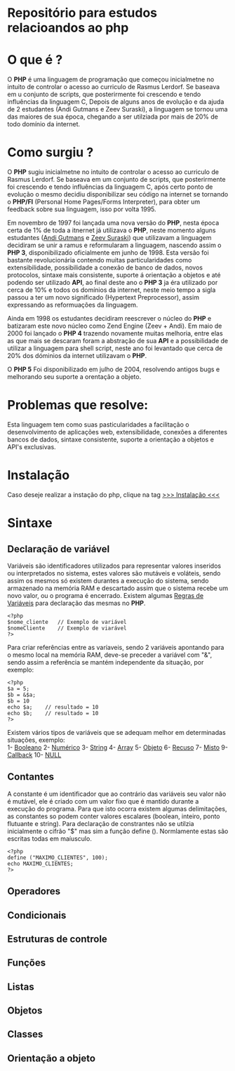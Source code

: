 # Repositório para estudos relacioandos ao php 

# O que é ?

O **PHP** é uma linguagem de programação que começou inicialmetne no intuito de controlar o acesso ao curriculo de Rasmus Lerdorf. Se baseava em u conjunto de scripts, que posterirmente foi crescendo e tendo influências da linguagem C, Depois de alguns anos de evolução e da ajuda de 2 estudantes (Andi Gutmans e Zeev Suraski), a linguagem se tornou uma das maiores de sua época, chegando a ser utilziada por mais de 20% de todo domínio da internet.

# Como surgiu ?

O **PHP** sugiu inicialmetne no intuito de controlar o acesso ao curriculo de Rasmus Lerdorf. Se baseava em um conjunto de scripts, que posterirmente foi crescendo e tendo influências da linguagem C, após certo ponto de evolução o mesmo decidiu disponibilizar seu código na internet se tornando o **PHP/FI** (Personal Home Pages/Forms Interpreter), para obter um feedback sobre sua linguagem, isso por volta 1995.

Em novembro de 1997 foi lançada uma nova versão do **PHP**, nesta época certa de 1% de toda a itnernet já utilizava o **PHP**, neste momento alguns estudantes ([Andi Gutmans](https://github.com/hyagocabrall/php-estudos/blob/master/criadores_php/andi_gutmans.md) e [Zeev Suraski](https://github.com/hyagocabrall/php-estudos/blob/master/criadores_php/zeev_suraski.md)) que utilizavam a linguagem decidiram se unir a ramus e reformularam a linguagem, nascendo assim o **PHP 3**, disponibilizado oficialmente em junho de 1998. Esta versão foi bastante revolucionária contendo muitas particularidades como extensibilidade, possibilidade a conexão de banco de dados, novos protocolos, sintaxe mais consistente, suporte á orientação a objetos e até podendo ser utilizado **API**, ao final deste ano o **PHP 3** ja éra utilizado por cerca de 10% e todos os domínios da internet, neste meio tempo a sigla passou a ter um novo significado (Hypertext Preprocessor), assim expressando as reformuações da linguagem.

Ainda em 1998 os estudantes decidiram reescrever o núcleo do **PHP** e batizaram este novo núcleo como Zend Engine (Zeev + Andi). Em maio de 2000 foi lançado o **PHP 4** trazendo novamente muitas melhoria, entre elas as que mais se descaram foram a abstração de sua **API** e a possibilidade de utilizar a linguagem para shell script, neste ano foi levantado que cerca de 20% dos dóminios da internet utilizavam o **PHP**.

O **PHP 5** Foi disponibilizado em julho de 2004, resolvendo antigos bugs e melhorando seu suporte a orentação a objeto.

# Problemas que resolve: 

Esta linguagem tem como suas pasticularidades a facilitação o desenvolvimento de aplicações web, extensibilidade, conexões a diferentes bancos de dados, sintaxe consistente, suporte a orientação a objetos e API's exclusivas.

# Instalação

 Caso deseje realizar a instação do php, clique na tag [ >>> Instalação <<< ](https://github.com/hyagocabrall/php-estudos/blob/master/INSTALACAO.md)

# Sintaxe 

## Declaração de variável

Variáveis são identificadores utilizados para representar valores inseridos ou interpretados no sistema, estes valores são mutáveis e voláteis, sendo assim os mesmos só existem durantes a execução do sistema, sendo armazenado na memória RAM e descartado assim que o sistema recebe um novo valor, ou o programa é encerrado. Existem algumas [Regras de Variáveis](https://github.com/hyagocabrall/php-estudos/blob/master/exemplos_variaveis/regras_variaveis.md) para declaração das mesmas no **PHP**.
```
<?php
$nome_cliente   // Exemplo de variável
$nomeCliente    // Exemplo de viarável
?>
```

Para criar referências entre as varíaveis, sendo 2 variáveis apontando para o mesmo local na memória RAM, deve-se preceder a variável com "&", sendo assim a referência se mantém independente da situação, por exemplo:

```
<?php
$a = 5;
$b = &$a;
$b = 10
echo $a;    // resultado = 10
echo $b;    // resultado = 10
?>
```
Existem vários tipos de variáveis que se adequam melhor em determinadas situações, exemplo:     
1- [Booleano](https://github.com/hyagocabrall/php-estudos/blob/master/exemplos_variaveis/booleano_variavel.md)
2- [Numérico](https://github.com/hyagocabrall/php-estudos/blob/master/exemplos_variaveis/numerico_vaiavel.md)
3- [String](https://github.com/hyagocabrall/php-estudos/blob/master/exemplos_variaveis/string_variavel.md)
4- [Array](https://github.com/hyagocabrall/php-estudos/blob/master/exemplos_variaveis/array_variavel.md)
5- [Objeto](https://github.com/hyagocabrall/php-estudos/blob/master/exemplos_variaveis/objeto_variavel.md)
6- [Recuso](https://github.com/hyagocabrall/php-estudos/blob/master/exemplos_variaveis/recurso_variavel.md)
7- [Misto](https://github.com/hyagocabrall/php-estudos/blob/master/exemplos_variaveis/misto_variaveis.md)
9- [Callback](https://github.com/hyagocabrall/php-estudos/blob/master/exemplos_variaveis/callback_variaveis.md)
10- [NULL](https://github.com/hyagocabrall/php-estudos/blob/master/exemplos_variaveis/null_variaveis.md)

## Contantes

A constante é um identificador que ao contrário das variáveis seu valor não é mutável, ele é criado com um valor fixo que é mantido durante a execução do programa. Para que isto ocorra existem algumas delimitações, as constantes so podem conter valores escalares (boolean, inteiro, ponto flutuante e string). Para declaração de constrantes não se utilzia inicialmente o cifrão "$" mas sim a função define (). Normlamente estas são escritas todas em maíusculo.

```
<?php
define ("MAXIMO_CLIENTES", 100);
echo MAXIMO_CLIENTES;
?>
```

## Operadores

## Condicionais

## Estruturas de controle

## Funções 

## Listas

## Objetos

## Classes

## Orientação a objeto
